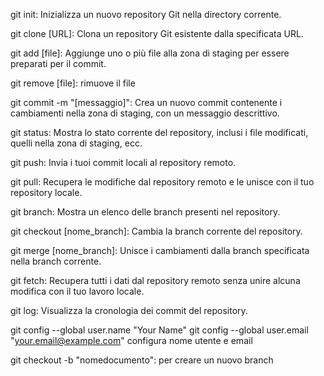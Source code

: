 git init: Inizializza un nuovo repository Git nella directory corrente.

git clone [URL]: Clona un repository Git esistente dalla specificata URL.

git add [file]: Aggiunge uno o più file alla zona di staging per essere preparati per il commit.

git remove [file]: rimuove il file

git commit -m "[messaggio]": Crea un nuovo commit contenente i cambiamenti nella zona di staging, con un messaggio descrittivo.

git status: Mostra lo stato corrente del repository, inclusi i file modificati, quelli nella zona di staging, ecc.

git push: Invia i tuoi commit locali al repository remoto.

git pull: Recupera le modifiche dal repository remoto e le unisce con il tuo repository locale.

git branch: Mostra un elenco delle branch presenti nel repository.

git checkout [nome_branch]: Cambia la branch corrente del repository.

git merge [nome_branch]: Unisce i cambiamenti dalla branch specificata nella branch corrente.

git fetch: Recupera tutti i dati dal repository remoto senza unire alcuna modifica con il tuo lavoro locale.

git log: Visualizza la cronologia dei commit del repository.

  git config --global user.name "Your Name"
     git config --global user.email "your.email@example.com" configura nome utente e email
   
git checkout -b "nomedocumento": per creare un nuovo branch